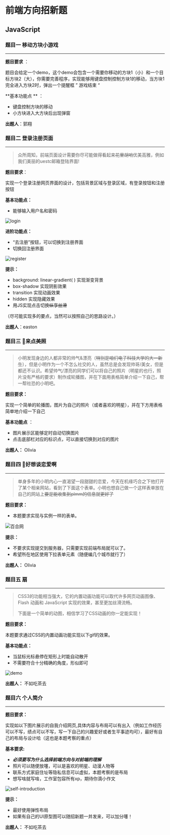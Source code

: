 # 前端方向招新题



## JavaScript

### 题目一    移动方块小游戏

---

**题目要求** ： 

题目会给定一个demo，这个demo会包含一个需要你移动的方块1（小）和一个目标方块2（大），你需要完善程序，实现能够用键盘控制控制方块1的移动，当方块1完全进入方块2时，弹出一个提醒框 ” 游戏结束 “

**基本功能点 ** ：

- 键盘控制方块的移动
- 小方块进入大方块后出现弹窗

[demo下载]: www.lianshidai.com.cn/js1.zip

**出题人**：郭翔



### 题目二	登录注册页面

---

> 众所周知，前端页面设计需要你尽可能做得看起来~~花里胡哨~~优美高雅，例如我们美丽的uestc邮箱登陆界面!

**题目要求**：

实现一个登录注册网页界面的设计，包括背景区域与登录区域，有登录按钮和注册按钮 

**基本功能点：**

+ 能够输入用户名和密码<br>

![login](./login.jpg)

**进阶功能点：**

+ “去注册”按钮，可以切换到注册界面<br>
+ 切换回注册界面<br>

![register](./register.jpg)

**提示：**

 + background: linear-gradient( ) 实现渐变背景
 + box-shadow  实现阴影效果
 + transition       实现动画效果
 + hidden           实现隐藏效果
 + 用JS实现点击切换~~纵享丝滑~~

（尽可能实现多的要点，当然可以按照自己的思路设计。）

 **出题人**：easton



### 题目三 🤩来点美照  

---

> 小明发现身边的人都非常的帅气&漂亮（~~特别是咱们电子科技大学的大一新生~~），但是小明作为一个不怎么社交的人，虽然总是会发现帅哥/美女，但是都还不认识。希望帅气/漂亮的同学们可以将自己的照片（明星的也行，照片没有严格的要求）制作成轮播图，并在下面用表格简单介绍一下自己，帮一帮社恐的小明吧。

**题目要求：**

实现一个简单的轮播图，图片为自己的照片（或者喜欢的明星），并在下方用表格简单地介绍一下自己<br>

**基本功能点** ：

- 图片展示区能够定时自动切换图片
- 点击底部栏对应的标识点，可以直接切换到对应的图片

**出题人：** Olivia  



### 题目四 🥺好想谈恋爱啊

---

>单身多年的小明内心一直渴望一段甜甜的恋爱，今天在机缘巧合之下他打开了某个相亲网站，看到了下面这个表单。小明也想自己做一个这样表单放在自己的网站上~~要是能收集到plmm的信息就更好了~~

**题目要求：**

+ 本题要求实现与实例一样的表单。

![百合网](./1.png)

**提示：**

+ 不要求实现提交到服务器，只需要实现前端布局就可以了。
+ 希望所在地区使用下拉表单元素（随便编几个城市就行了）

**出题人：** Olivia  



### 题目五 扇

---

>CSS3的功能相当强大，它的内置动画功能可以取代许多网页动画图像、Flash 动画和 JavaScript 实现的效果，甚至更加丝滑流畅。
>
>下面是一个简单的动图，相信学习了CSS动画的你一定能实现！

**题目要求：**

本题要求通过CSS的内置动画功能实现以下gif的效果。

**基本功能点：**

+ 当鼠标光标悬停在矩形上时能自动散开
+ 不需要符合十分精确的角度，形似即可

![demo](./effect.gif)

**出题人：** 不如吃茶去



### 题目六 个人简介

---

**题目要求：**

实现如以下图片展示的自我介绍网页,具体内容与布局可以有出入（例如工作经历可以不写，绩点可以不写，写一下自己的兴趣爱好或者生平事迹均可），最好有自己的布局与设计哈（这也是本题考察的重点）

**基本要求:**

+ ***必须要写为什么选择前端方向与对前端的理解***
+ 照片可以随便放噻，可以是喜欢的明星、动漫人物等
+ 联系方式家庭住址等隐私信息可以虚拟，本题考察的是布局
+ 想写啥就写啥，工作室包容所有xp，期待你滴小作文

![self-introduction](./test.jpg)

**提示：**

+ 最好使用弹性布局
+ 如果有自己的UI原型图可以随招新题一并发来，可以加分噻！

**出题人：** 不如吃茶去